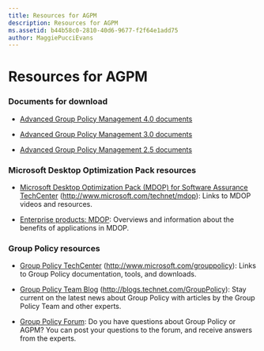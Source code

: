 ```yaml
---
title: Resources for AGPM
description: Resources for AGPM
ms.assetid: b44b58c0-2810-40d6-9677-f2f64e1add75
author: MaggiePucciEvans
---
```


# Resources for AGPM


### Documents for download

-   [Advanced Group Policy Management 4.0 documents](http://go.microsoft.com/fwlink/?LinkID=158931)

-   [Advanced Group Policy Management 3.0 documents](http://go.microsoft.com/fwlink/?LinkID=158930)

-   [Advanced Group Policy Management 2.5 documents](http://go.microsoft.com/fwlink/?LinkId=163556)

### Microsoft Desktop Optimization Pack resources

-   [Microsoft Desktop Optimization Pack (MDOP) for Software Assurance TechCenter](http://go.microsoft.com/fwlink/?LinkID=159870) (http://www.microsoft.com/technet/mdop): Links to MDOP videos and resources.

-   [Enterprise products: MDOP](http://go.microsoft.com/fwlink/?LinkID=160297): Overviews and information about the benefits of applications in MDOP.

### Group Policy resources

-   [Group Policy TechCenter](http://go.microsoft.com/fwlink/?LinkID=145531) (http://www.microsoft.com/grouppolicy): Links to Group Policy documentation, tools, and downloads.

-   [Group Policy Team Blog](http://go.microsoft.com/fwlink/?LinkID=75192) (http://blogs.technet.com/GroupPolicy): Stay current on the latest news about Group Policy with articles by the Group Policy Team and other experts.

-   [Group Policy Forum](http://go.microsoft.com/fwlink/?LinkID=145532): Do you have questions about Group Policy or AGPM? You can post your questions to the forum, and receive answers from the experts.

 

 





